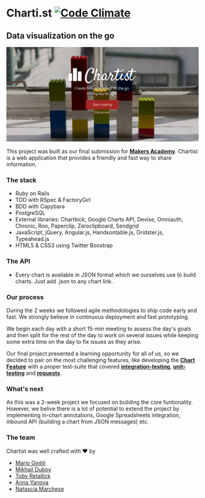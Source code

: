 
# Charti.st [![Code Climate](https://codeclimate.com/github/chartist/chartist.png)](https://codeclimate.com/github/chartist/chartist)
## Data visualization on the go


![](app/assets/images/landing-page.png)

This project was built as our final submission for **[Makers Academy](http://www.makersacademy.com/)**. Chartist is a web application that provides a friendly and fast way to share information.

### The stack

* Ruby on Rails
* TDD with RSpec & FactoryGirl
* BDD with Capybara
* PostgreSQL
* External libraries: Chartkick, Google Charts API, Devise, Omniauth, Chronic, Roo, Paperclip, Zeroclipboard, Sendgrid
* JavaScript, jQuery, Angular.js, Handsontable.js, Gridster.js, Typeahead.js
* HTML5 & CSS3 using Twitter Boostrap

### The API

* Every chart is available in JSON format which we ourselves use to build charts. Just add .json to any chart link.

### Our process

During the 2 weeks we followed agile methodologies to ship code early and fast. We strongly believe in continuous deployment and fast prototyping.

We begin each day with a short 15-min meeting to assess the day's goals and then split for the rest of the day to work on several issues while keeping some extra time on the day to fix issues as they arise.

Our final project presented a learning opportunity for all of us, so we decided to pair on the most challenging features, like developing the **[Chart Feature](https://github.com/chartist/chartist/blob/master/app/models/chart.rb)**
with a proper test-suite that covered **[integration-testing](https://github.com/chartist/chartist/blob/master/spec/features/chart_feature_spec.rb)**, **[unit-testing](https://github.com/chartist/chartist/blob/master/spec/models/chart_spec.rb)**
and **[requests](https://github.com/chartist/chartist/blob/master/spec/requests/chart_request_spec.rb)**.

### What's next
As this was a 2-week project we focused on building the core funtionality. However, we belive there is a lot of potential to extend the project by implementing in-chart annotations, Google Spreadsheets integration, inbound API (building a chart from JSON messages) etc.

### The team

Chartist was well crafted with ♥ by

* [Mario Gintili](https://github.com/mariogintili)
* [Mikhail Dubov](https://github.com/duboff)
* [Toby Retallick](https://github.com/TobyRet)
* [Anna Yanova](https://github.com/yan0va)
* [Natascia Marchese](https://github.com/itsmurasaki)

